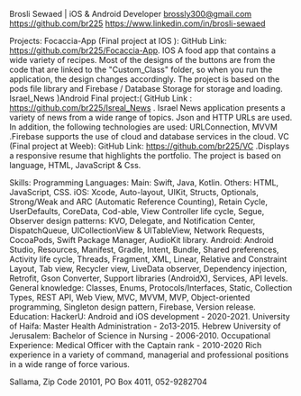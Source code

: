 Brosli Sewaed | iOS & Android Developer
brossly300@gmail.com
https://github.com/br225
https://www.linkedin.com/in/brosli-sewaed

 

Projects:
Focaccia-App (Final project at IOS ): GitHub Link: https://github.com/br225/Focaccia-App. IOS A food app that contains a wide variety of recipes. Most of the designs of the buttons are from the code that are linked to the "Custom_Class" folder, so when you run the application, the design changes accordingly. The project is based on the pods file library and Firebase / Database Storage for storage and loading.
Israel_News )Android Final project:( GitHub Link : https://github.com/br225/Isreal_News . Israel News application presents a variety of news from a wide range of topics. Json and HTTP URLs are used. In addition, the following technologies are used: URLConnection, MVVM .Firebase supports the use of cloud and database services in the cloud.
VC (Final project at Weeb): GitHub Link: https://github.com/br225/VC .Displays a responsive resume that highlights the portfolio. The project is based on language, HTML, JavaScript & Css.

Skills:
Programming Languages: Main: Swift, Java, Kotlin. Others: HTML, JavaScript, CSS. 
iOS: Xcode, Auto-layout, UIKit, Structs, Optionals, Strong/Weak and ARC (Automatic Reference Counting), Retain Cycle, UserDefaults, CoreData, Cod-able, View Controller life cycle, Segue, Observer design patterns: KVO, Delegate, and Notification Center, DispatchQueue, UICollectionView & UITableView, Network Requests, CocoaPods, Swift Package Manager, AudioKit library. 
Android: Android Studio, Resources, Manifest, Gradle, Intent, Bundle, Shared preferences, Activity life cycle, Threads, Fragment, XML, Linear, Relative and Constraint Layout, Tab view, Recycler view, LiveData observer, Dependency injection, Retrofit, Gson Converter, Support libraries (AndroidX), Services, API levels. 
General knowledge: Classes, Enums, Protocols/Interfaces, Static, Collection Types, REST API, Web View, MVC, MVVM, MVP, Object-oriented programming, Singleton design pattern, Firebase, Version release.
Education:
HackerU: Android and iOS development - 2020-2021.
University of Haifa: Master Health Administration - 2o13-2015.
 Hebrew University of Jerusalem: Bachelor of Science in Nursing - 2006-2010.
Occupational Experience:
Medical Officer with the Captain rank - 2010-2020
Rich experience in a variety of command, managerial and professional positions in a wide range of force various.


Sallama, Zip Code 20101, PO Box 4011, 052-9282704
